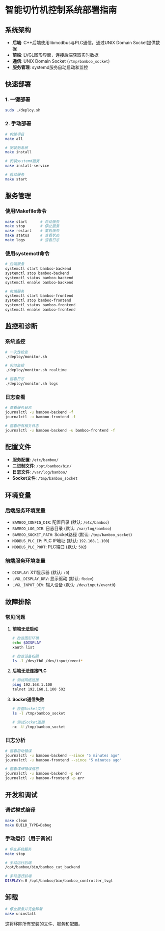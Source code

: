 # 智能切竹机控制系统部署指南

## 系统架构

- **后端**: C++后端使用libmodbus与PLC通信，通过UNIX Domain Socket提供数据
- **前端**: LVGL图形界面，连接后端获取实时数据
- **通信**: UNIX Domain Socket (`/tmp/bamboo_socket`)
- **服务管理**: systemd服务自动启动和监控

## 快速部署

### 1. 一键部署
```bash
sudo ./deploy.sh
```

### 2. 手动部署
```bash
# 构建项目
make all

# 安装到系统
make install

# 安装systemd服务
make install-service

# 启动服务
make start
```

## 服务管理

### 使用Makefile命令
```bash
make start      # 启动服务
make stop       # 停止服务  
make restart    # 重启服务
make status     # 查看状态
make logs       # 查看日志
```

### 使用systemctl命令
```bash
# 后端服务
systemctl start bamboo-backend
systemctl stop bamboo-backend
systemctl status bamboo-backend
systemctl enable bamboo-backend

# 前端服务
systemctl start bamboo-frontend
systemctl stop bamboo-frontend
systemctl status bamboo-frontend
systemctl enable bamboo-frontend
```

## 监控和诊断

### 系统监控
```bash
# 一次性检查
./deploy/monitor.sh

# 实时监控
./deploy/monitor.sh realtime

# 查看日志
./deploy/monitor.sh logs
```

### 日志查看
```bash
# 查看服务日志
journalctl -u bamboo-backend -f
journalctl -u bamboo-frontend -f

# 查看所有相关日志
journalctl -u bamboo-backend -u bamboo-frontend -f
```

## 配置文件

- **服务配置**: `/etc/bamboo/`
- **二进制文件**: `/opt/bamboo/bin/`
- **日志文件**: `/var/log/bamboo/`
- **Socket文件**: `/tmp/bamboo_socket`

## 环境变量

### 后端服务环境变量
- `BAMBOO_CONFIG_DIR`: 配置目录 (默认: `/etc/bamboo`)
- `BAMBOO_LOG_DIR`: 日志目录 (默认: `/var/log/bamboo`)
- `BAMBOO_SOCKET_PATH`: Socket路径 (默认: `/tmp/bamboo_socket`)
- `MODBUS_PLC_IP`: PLC IP地址 (默认: `192.168.1.100`)
- `MODBUS_PLC_PORT`: PLC端口 (默认: `502`)

### 前端服务环境变量
- `DISPLAY`: X11显示器 (默认: `:0`)
- `LVGL_DISPLAY_DRV`: 显示驱动 (默认: `fbdev`)
- `LVGL_INPUT_DEV`: 输入设备 (默认: `/dev/input/event0`)

## 故障排除

### 常见问题

1. **前端无法启动**
   ```bash
   # 检查图形环境
   echo $DISPLAY
   xauth list
   
   # 检查设备权限
   ls -l /dev/fb0 /dev/input/event*
   ```

2. **后端无法连接PLC**
   ```bash
   # 测试网络连接
   ping 192.168.1.100
   telnet 192.168.1.100 502
   ```

3. **Socket通信失败**
   ```bash
   # 检查Socket文件
   ls -l /tmp/bamboo_socket
   
   # 测试Socket连接
   nc -U /tmp/bamboo_socket
   ```

### 日志分析

```bash
# 查看启动错误
journalctl -u bamboo-backend --since "5 minutes ago"
journalctl -u bamboo-frontend --since "5 minutes ago"

# 查看详细错误信息
journalctl -u bamboo-backend -p err
journalctl -u bamboo-frontend -p err
```

## 开发和调试

### 调试模式编译
```bash
make clean
make BUILD_TYPE=Debug
```

### 手动运行（用于调试）
```bash
# 停止系统服务
make stop

# 手动运行后端
/opt/bamboo/bin/bamboo_cut_backend

# 手动运行前端
DISPLAY=:0 /opt/bamboo/bin/bamboo_controller_lvgl
```

## 卸载

```bash
# 停止服务并完全卸载
make uninstall
```

这将移除所有安装的文件、服务和配置。